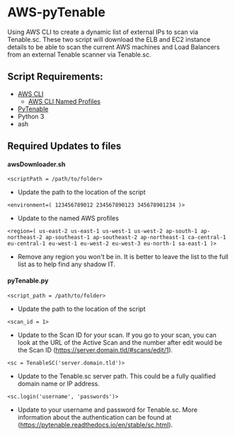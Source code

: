 # AWS-pyTenable
Using AWS CLI to create a dynamic list of external IPs to scan via Tenable.sc.  These two script will download the ELB and EC2 instance details to be able to scan the current AWS machines and Load Balancers from an external Tenable scanner via Tenable.sc.

## Script Requirements:
- [AWS CLI](https://docs.aws.amazon.com/cli/latest/userguide/cli-chap-install.html)
  - [AWS CLI Named Profiles](https://docs.aws.amazon.com/cli/latest/userguide/cli-configure-profiles.html)
- [PyTenable](https://pytenable.readthedocs.io/en/stable/)
- Python 3
- ash

## Required Updates to files
#### awsDownloader.sh
`<scriptPath = /path/to/folder>`
- Update the path to the location of the script

`<environment=(
123456789012
234567890123
345678901234
)>`
- Update to the named AWS profiles

`<region=(
us-east-2
us-east-1
us-west-1
us-west-2
ap-south-1
ap-northeast-2
ap-southeast-1
ap-southeast-2
ap-northeast-1
ca-central-1
eu-central-1
eu-west-1
eu-west-2
eu-west-3
eu-north-1
sa-east-1
)>`
- Remove any region you won't be in.  It is better to leave the list to the full list as to help find any shadow IT.



#### pyTenable.py
`<script_path = /path/to/folder>`
- Update the path to the location of the script

`<scan_id = 1>`
- Update to the Scan ID for your scan.  If you go to your scan, you can look at the URL of the Active Scan and the number after edit would be the Scan ID (https://server.domain.tld/#scans/edit/1).

`<sc = TenableSC('server.domain.tld')>`
- Update to the Tenable.sc server path.  This could be a fully qualified domain name or IP address.

`<sc.login('username', 'passwords')>`
- Update to your username and password for Tenable.sc.  More information about the authentication can be found at (https://pytenable.readthedocs.io/en/stable/sc.html).
